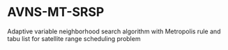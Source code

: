 # AVNS-MT-SRSP
Adaptive variable neighborhood search algorithm with Metropolis rule and tabu list for satellite range scheduling problem
